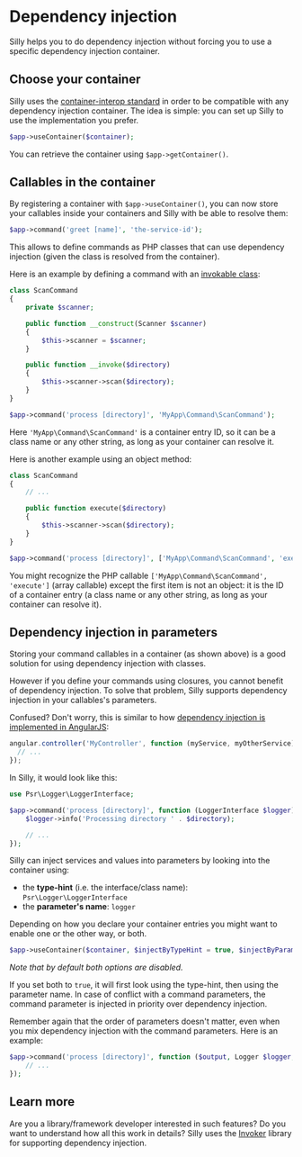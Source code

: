 # Dependency injection

Silly helps you to do dependency injection without forcing you to use a specific dependency injection container.

## Choose your container

Silly uses the [container-interop standard](https://github.com/container-interop/container-interop) in order to be compatible with any dependency injection container. The idea is simple: you can set up Silly to use the implementation you prefer.

```php
$app->useContainer($container);
```

You can retrieve the container using `$app->getContainer()`.

## Callables in the container

By registering a container with `$app->useContainer()`, you can now store your callables inside your containers and Silly with be able to resolve them:

```php
$app->command('greet [name]', 'the-service-id');
```

This allows to define commands as PHP classes that can use dependency injection (given the class is resolved from the container).

Here is an example by defining a command with an [invokable class](http://php.net/manual/en/language.oop5.magic.php#object.invoke):

```php
class ScanCommand
{
    private $scanner;

    public function __construct(Scanner $scanner)
    {
        $this->scanner = $scanner;
    }

    public function __invoke($directory)
    {
        $this->scanner->scan($directory);
    }
}

$app->command('process [directory]', 'MyApp\Command\ScanCommand');
```

Here `'MyApp\Command\ScanCommand'` is a container entry ID, so it can be a class name or any other string, as long as your container can resolve it.

Here is another example using an object method:

```php
class ScanCommand
{
    // ...

    public function execute($directory)
    {
        $this->scanner->scan($directory);
    }
}

$app->command('process [directory]', ['MyApp\Command\ScanCommand', 'execute']);
```

You might recognize the PHP callable `['MyApp\Command\ScanCommand', 'execute']` (array callable) except the first item is not an object: it is the ID of a container entry (a class name or any other string, as long as your container can resolve it).

## Dependency injection in parameters

Storing your command callables in a container (as shown above) is a good solution for using dependency injection with classes.

However if you define your commands using closures, you cannot benefit of dependency injection. To solve that problem, Silly supports dependency injection in your callables's parameters.

Confused? Don't worry, this is similar to how [dependency injection is implemented in AngularJS](https://docs.angularjs.org/guide/di):

```js
angular.controller('MyController', function (myService, myOtherService) {
  // ...
});
```

In Silly, it would look like this:

```php
use Psr\Logger\LoggerInterface;

$app->command('process [directory]', function (LoggerInterface $logger) {
    $logger->info('Processing directory ' . $directory);

    // ...
});
```

Silly can inject services and values into parameters by looking into the container using:

- the **type-hint** (i.e. the interface/class name): `Psr\Logger\LoggerInterface`
- the **parameter's name**: `logger`

Depending on how you declare your container entries you might want to enable one or the other way, or both.

```php
$app->useContainer($container, $injectByTypeHint = true, $injectByParameterName = true);
```

*Note that by default both options are disabled.*

If you set both to `true`, it will first look using the type-hint, then using the parameter name. In case of conflict with a command parameters, the command parameter is injected in priority over dependency injection.

Remember again that the order of parameters doesn't matter, even when you mix dependency injection with the command parameters. Here is an example:

```php
$app->command('process [directory]', function ($output, Logger $logger, $directory) {
    // ...
});
```

## Learn more

Are you a library/framework developer interested in such features? Do you want to understand how all this work in details? Silly uses the [Invoker](https://github.com/mnapoli/Invoker#built-in-support-for-dependency-injection) library for supporting dependency injection.
